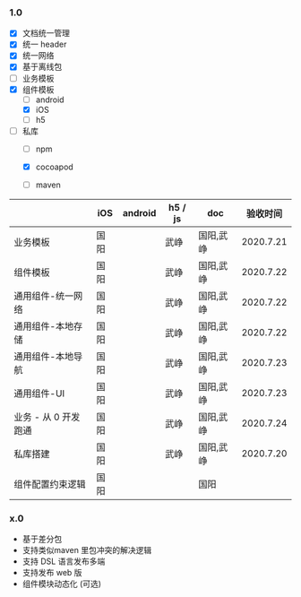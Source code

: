 ### 1.0 

* [x] 文档统一管理
* [x] 统一 header
* [x] 统一网络
* [x] 基于离线包
* [ ] 业务模板
* [x] 组件模板
    * [ ] android 
    * [x] iOS 
    * [ ] h5
* [ ] 私库
    * [ ] npm 
    * [x] cocoapod 
    * [ ] maven



|                       | iOS  | android | h5 / js | doc       | 验收时间  |
| --------------------- | ---- | ------- | ------- | --------- | --------- |
| 业务模板              | 国阳 |         | 武峥    | 国阳,武峥 | 2020.7.21 |
| 组件模板              | 国阳 |         | 武峥    | 国阳,武峥 | 2020.7.22 |
| 通用组件-统一网络     | 国阳 |         | 武峥    | 国阳,武峥 | 2020.7.22 |
| 通用组件-本地存储     | 国阳 |         | 武峥    | 国阳,武峥 | 2020.7.22 |
| 通用组件-本地导航     | 国阳 |         | 武峥    | 国阳,武峥 | 2020.7.23 |
| 通用组件-UI           | 国阳 |         | 武峥    | 国阳,武峥 | 2020.7.23 |
| 业务 - 从 0 开发 跑通 | 国阳 |         | 武峥    | 国阳,武峥 | 2020.7.24 |
| 私库搭建              | 国阳 |         | 武峥    | 国阳,武峥 | 2020.7.20 |
| 组件配置约束逻辑      | 国阳 |         |         | 国阳      |           |






### x.0

* 基于差分包
* 支持类似maven 里包冲突的解决逻辑
* 支持 DSL 语言发布多端
* 支持发布 web 版
* 组件模块动态化 (可选)


